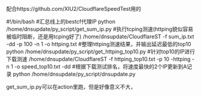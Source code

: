 配合https://github.com/XIU2/CloudflareSpeedTest用的

#!/bin/bash
#汇总线上的bestcf代理IP
python /home/dnsupdate/py_script/get_sum_ip.py
#执行tcping测速(httping貌似容易被临时阻断，还是用tcping好了)
/home/dnsupdate/CloudflareST -f sum_ip.txt -dd -p 100 -n 1 -o httping.txt
#整理httping测速结果，并输出延迟最低的top10
python /home/dnsupdate/py_script/get_httping_top10.py
#针对top10的IP进行下载测速
/home/dnsupdate/CloudflareST -f httping_top10.txt -p 10 -httping -n 1 -o speed_top10.txt -dd
#根据下载测试排名，将速度最快的2个IP更新到A记录
python /home/dnsupdate/py_script/dnsupdate.py

get_sum_ip.py可以在action里跑，但是好像意义不大，
